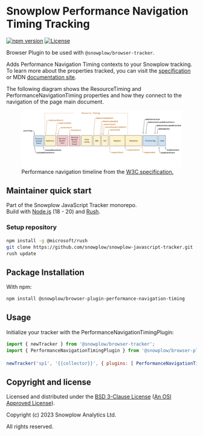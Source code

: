 # Snowplow Performance Navigation Timing Tracking

[![npm version][npm-image]][npm-url]
[![License][license-image]](LICENSE)

Browser Plugin to be used with `@snowplow/browser-tracker`.

Adds Performance Navigation Timing contexts to your Snowplow tracking. To learn more about the properties tracked, you can visit the [specification](https://www.w3.org/TR/navigation-timing-2/) or MDN [documentation site](https://developer.mozilla.org/en-US/docs/Web/API/PerformanceNavigationTiming).

The following diagram shows the ResourceTiming and PerformanceNavigationTiming properties and how they connect to the navigation of the page main document.

<figure>
  <img src="./docs/performance_navigation_timeline.svg" alt="performance navigation timeline"/>
  <figcaption>Performance navigation timeline from the <a href="https://www.w3.org/TR/navigation-timing-2/">W3C specification.</a></figcaption>
</figure>

## Maintainer quick start

Part of the Snowplow JavaScript Tracker monorepo.  
Build with [Node.js](https://nodejs.org/en/) (18 - 20) and [Rush](https://rushjs.io/).

### Setup repository

```bash
npm install -g @microsoft/rush 
git clone https://github.com/snowplow/snowplow-javascript-tracker.git
rush update
```

## Package Installation

With npm:

```bash
npm install @snowplow/browser-plugin-performance-navigation-timing
```

## Usage

Initialize your tracker with the PerformanceNavigationTimingPlugin:

```js
import { newTracker } from '@snowplow/browser-tracker';
import { PerformanceNavigationTimingPlugin } from '@snowplow/browser-plugin-performance-navigation-timing';

newTracker('sp1', '{{collector}}', { plugins: [ PerformanceNavigationTimingPlugin() ] }); 
```

## Copyright and license

Licensed and distributed under the [BSD 3-Clause License](LICENSE) ([An OSI Approved License][osi]).

Copyright (c) 2023 Snowplow Analytics Ltd.

All rights reserved.

[npm-url]: https://www.npmjs.com/package/@snowplow/browser-plugin-performance-navigation-timing
[npm-image]: https://img.shields.io/npm/v/@snowplow/browser-plugin-performance-navigation-timing
[docs]: https://docs.snowplowanalytics.com/docs/collecting-data/collecting-from-own-applications/javascript-tracker/
[osi]: https://opensource.org/licenses/BSD-3-Clause
[license-image]: https://img.shields.io/npm/l/@snowplow/browser-plugin-performance-navigation-timing
